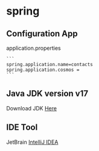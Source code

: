 # spring


## Configuration App 

application.properties

````
```
spring.application.name=contacts
spring.application.cosmos =
```
````

## Java JDK version v17 

Download JDK [Here](https://www.oracle.com/java/technologies/javase/jdk17-archive-downloads.html)

## IDE Tool 

JetBrain [IntelliJ IDEA](https://www.jetbrains.com/idea/)